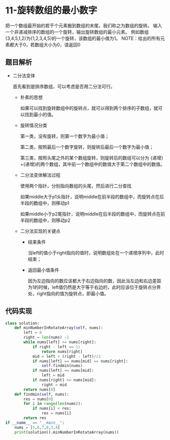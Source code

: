 # 11-旋转数组的最小数字

把一个数组最开始的若干个元素搬到数组的末尾，我们称之为数组的旋转。 输入一个非递减排序的数组的一个旋转，输出旋转数组的最小元素。  例如数组{3,4,5,1,2}为{1,2,3,4,5}的一个旋转，该数组的最小值为1。  NOTE：给出的所有元素都大于0，若数组大小为0，请返回0

## 题目解析

- 二分法变体

  首先看到是排序数组，可以考虑是否用二分法可行。

  - 朴素的思想

    如果可以找到旋转数组中的旋转点，就可以得到两个排序的子数组，就可以找到最小的值。

  - 旋转情况分类

    第一类，没有旋转，则第一个数字为最小值；

    第二类，按照最后一个数字旋转，则旋转后最后一个数字为最小值；

    第三类，按照头尾之外的某个数组旋转，则旋转后的数组可以分为 {递增} +{递增}的两个数组，其中前一个数组中的数值大于第二个数组中的数值。

  - 二分法变体解法过程

    使用两个指针，分别指向数组的头尾，然后进行二分查找

    如果middle大于p1头指针，说明middle在前半段的数组中，而旋转点在后半段的数组中，则移动p1

    如果middle小于p2尾指针，说明middle在后半段的数组中，而旋转点在前半段的数组中，则移动p2

  - 二分法实现的关键点

    - 结束条件

      当left的值小于right指向的值时，说明数组处在一个递增序列中，此时结束；

    - 返回最小值条件

      因为左边指向的数应该都大于右边指向的数，因此当左边和右边差距为1的时候，left值仍然是大于等于右边的，此时应该位于旋转点分界处，right指向的值为旋转点，即最小值。

## 代码实现

```python
class solution:
    def minNumberInRotateArray(self, nums):
        left = 0
        right = len(nums) -1
        while nums[left] >= nums[right]:
            if right - left == 1:
                return nums[right]
            mid = left + (right - left)//2
            if nums[left] == nums[mid] == nums[right]:
                self.findmin(nums)
            if nums[left] <= nums[mid]:
                left = mid
            if nums[right] >= nums[mid]:
                right = mid
        return nums[0]
    def findmin(self, nums):
        res = nums[0]
        for i in range(len(nums)):
            if nums[i] < res:
                res = nums[i]
        return res
if __name__ == "__main__":
    nums = [5,6,7,8,3,4]
    print(solution().minNumberInRotateArray(nums))
        
```



